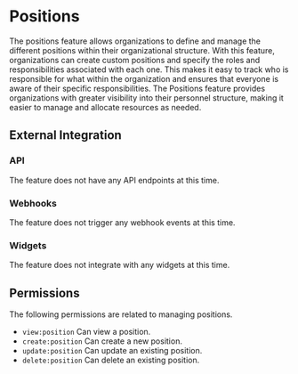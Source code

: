 # Positions

The positions feature allows organizations to define and manage the different positions within their organizational structure. With this
feature, organizations can create custom positions and specify the roles and responsibilities associated with each one. This makes it easy
to track who is responsible for what within the organization and ensures that everyone is aware of their specific responsibilities. The
Positions feature provides organizations with greater visibility into their personnel structure, making it easier to manage and allocate
resources as needed.

## External Integration

### API

The feature does not have any API endpoints at this time.

### Webhooks

The feature does not trigger any webhook events at this time.

### Widgets

The feature does not integrate with any widgets at this time.

## Permissions

The following permissions are related to managing positions.

- `view:position` Can view a position.
- `create:position` Can create a new position.
- `update:position` Can update an existing position.
- `delete:position` Can delete an existing position.
